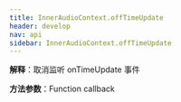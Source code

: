 ```yaml
---
title: InnerAudioContext.offTimeUpdate
header: develop
nav: api
sidebar: InnerAudioContext.offTimeUpdate
---
```





**解释**：取消监听 onTimeUpdate 事件

**方法参数**：Function callback

